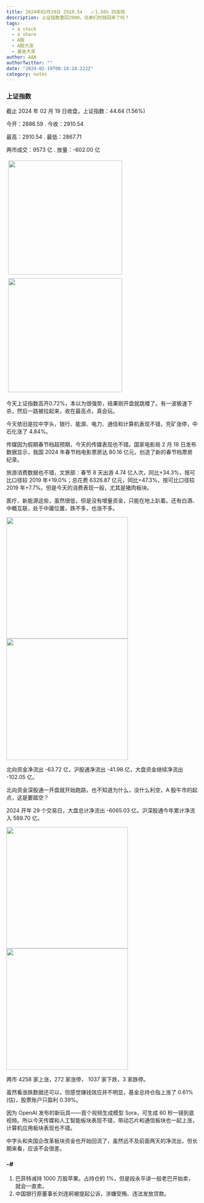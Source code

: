 ```yaml
---
title: 2024年02月19日 2910.54   📈1.56% 四连阳
description: 上证指数重回2900，兄弟们的钱回来了吗？
tags:
  - a stock
  - a share
  - A股
  - A股大涨
  - 基金大涨
author: AAA
authorTwitter: ""
date: "2024-02-19T08:18:18.222Z"
category: notes
---
```


### 上证指数

截止 2024 年 02 月 19 日收盘，上证指数：<span class="font-semibold text-r-7">44.64 (1.56%)</span>

今开：<span class="font-semibold text-r-6">2886.59 </span> . 今收：<span class="font-semibold text-r-7">2910.54 </span>

最高：<span class="font-semibold text-r-7">2910.54 </span> . 最低：<span class="font-semibold text-r-5">2867.71 </span>

两市成交：<span class="font-semibold">9573 亿</span> . 放量：<span class="font-semibold text-g-6">-602.00 亿</span>

<img src="/images/uploads/2024-02/20240219-zs-sh.png" style="width: 300px;display:inline-block;margin: 5px">
<img src="/images/uploads/2024-02/20240219-zs-sh-rk.png" style="width: 300px;display:inline-block;margin: 5px">

今天上证指数高开<span class="font-semibold text-r-6">0.72%</span>，本以为很强势，结果刚开盘就跳楼了。有一波极速下杀，然后一路被拉起来，收在最高点，真会玩。

今天依旧是拉中字头，银行、能源、电力、通信和计算机表现不错，兖矿涨停，中石化涨了 4.84%。

传媒因为假期春节档超预期，今天的传媒表现也不错。国家电影局 2 月 18 日发布数据显示，我国 2024 年春节档电影票房达 80.16 亿元，创造了新的春节档票房纪录。

旅游消费数据也不错，文旅部：春节 8 天出游 4.74 亿人次，同比+34.3%，按可比口径较 2019 年+19.0%；总花费 6326.87 亿元，同比+47.3%，按可比口径较 2019 年+7.7%。但是今天的消费表现一般，尤其是猪肉板块。

医疗、新能源这些，虽然很低，但是没有增量资金，只能在地上趴着。还有白酒、中概互联，处于中庸位置，跌不多，也涨不多。

<img src="/images/uploads/2024-02/20240219-zs-global.png" width="320">

<img src="/images/uploads/2024-02/20240219-zs-bs.png" width="320">

北向资金净流出 <span class="font-semibold text-g-6">-63.72 亿</span>，沪股通净流出 <span class="font-semibold text-g-5">-41.98 亿</span>，大盘资金继续净流出 <span class="font-semibold text-g-6">-102.05 亿</span>。

北向资金深股通一开盘就开始跑路，也不知道为什么，没什么利空，A 股牛市的起点，这是要踏空？

2024 开年 29 个交易日，大盘总计净流出 <span class="font-semibold text-g-8">-6065.03 亿</span>。沪深股通今年累计净流入 <span class="font-semibold text-r-6">589.70 </span> 亿。

<img src="/images/uploads/2024-02/20240219-zs-as.png" width="320">
<img src="/images/uploads/2024-02/20240219-zs-zdtj.png" width="320">

两市 <span class="font-semibold text-r-6">4258</span> 家上涨，272 家涨停， <span class="text-g-7">1037</span> 家下跌，3 家跌停。

虽然看涨跌数据还可以，但感觉赚钱效应并不明显，基金总持仓指上涨了 0.61%(估)，股票账户只盈利 0.39%。

因为 OpenAI 发布的新玩具——首个视频生成模型 Sora，可生成 60 秒一镜到底视频。所以今天传媒和人工智能板块表现不错，带动芯片和通信板块也一起上涨，计算机应用板块表现也不错。

中字头和央国企改革板块资金也开始回流了，虽然远不及前面两天的净流出，但长期来看，应该不会很差。

### -#

1. 巴菲特减持 1000 万股苹果。占持仓的 1%，但是段永平讲一般老巴开始卖，就会一直卖。
2. 中国银行原董事长刘连舸被提起公诉，涉嫌受贿、违法发放贷款。
